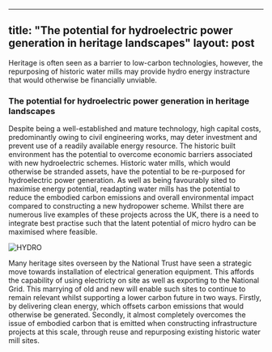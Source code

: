 
---
title: "The potential for hydroelectric power generation in heritage landscapes"
layout: post
---

Heritage is often seen as a barrier to low-carbon technologies, however, the repurposing of historic water mills may provide hydro energy instracture that would otherwise be financially unviable.


### The potential for hydroelectric power generation in heritage landscapes

Despite being a well-established and mature technology, high capital costs, predominantly owing to civil engineering works, may deter investment and prevent use of a readily available energy resource. The historic built environment has the potential to overcome economic barriers associated with new hydroelectric schemes. Historic water mills, which would otherwise be stranded assets, have the potential to be re-purposed for hydroelectric power generation. As well as being favourably sited to maximise energy potential, readapting water mills has the potential to reduce the embodied carbon emissions and overall environmental impact compared to constructing a new hydropower scheme. Whilst there are numerous live examples of these projects across the UK, there is a need to integrate best practise such that the latent potential of micro hydro can be maximised where feasible.  

![HYDRO](https://amadkayani.github.io/hydro.jpg)

Many heritage sites overseen by the National Trust have seen a strategic move towards installation of electrical generation equipment. This affords the capability of using electricty on site as well as exporting to the National Grid. This marrying of old and new will enable such sites to continue to remain relevant whilst supporting a lower carbon future in two ways. Firstly, by delivering clean energy, which offsets carbon emissions that would otherwise be generated. Secondly, it almost completely overcomes the issue of embodied carbon that is emitted when constructing infrastructure projects at this scale, through reuse and repurposing existing historic water mill sites. 

